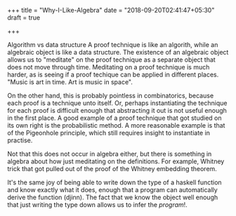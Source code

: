 +++
title = "Why-I-Like-Algebra"
date = "2018-09-20T02:41:47+05:30"
draft = true

+++

Algorithm vs data structure
A proof technique is like an algorith, while an algebraic object is like
a data structure. The existence of an algebraic object allows us to
"meditate" on the proof technique as a separate object that does not
move through time. Meditating on a proof technique is much harder, as is
seeing if a proof techique can be applied in different places. 
"Music is art in time. Art is music in space".

On the other hand, this is probably pointless in combinatorics, because
each proof is a technique unto itself. Or, perhaps instantiating the
technique for each proof is difficult enough that abstracting it out
is not useful enough in the first place. A good example of a proof
technique that got studied on its own right is the probabilistic method. A
more reasonable example is that of the Pigeonhole principle, which still
requires insight to instantiate in practise.

Not that this does not occur in algebra either, but there is something in
algebra about how just meditating on the definitions. For example,
Whitney trick that got pulled out of the proof of the Whitney embedding
theorem.

It's the same joy of being able to write down the type of a haskell function
and know exactly what it does, enough that a program can automatically
derive the function (djinn). The fact that we know the object well enough
that just writing the type down allows us to infer the _program_!.
